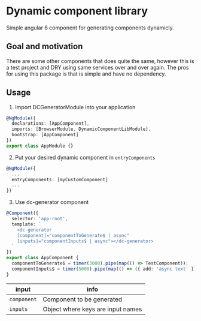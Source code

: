 # Dynamic component library

Simple angular 6 component for generating components dynamicly.

## Goal and motivation

There are some other components that does quite the same, however this is a test project and DRY using same services over and over again.
The pros for using this package is that is simple and have no dependency.

## Usage

1.  Import DCGeneratorModule into your application

```typescript
@NgModule({
  declarations: [AppComponent],
  imports: [BrowserModule, DynamicComponentLibModule],
  bootstrap: [AppComponent]
})
export class AppModule {}
```

2.  Put your desired dynamic component in `entryComponents`

```typescript
@NgModule({
  ...
  entryComponents: [myCustomComponent]
  ...
})
```

3.  Use dc-generator component

```typescript
@Component({
  selector: 'app-root',
  template: `
    <dc-generator 
    [component]="componentToGenerate$ | async" 
    [inputs]="componentInputs$ | async"></dc-generator>
  `
})
export class AppComponent {
  componentToGenerate$ = timer(3000).pipe(map(() => TestComponent));
  componentInputs$ = timer(5000).pipe(map(() => ({ add: 'async text' })));
}
```

| input       | info                              |
| ----------- | --------------------------------- |
| `component` | Component to be generated         |
| `inputs`    | Object where keys are input names |

